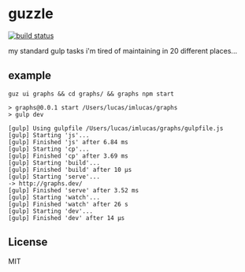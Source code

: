 # guzzle

[![build status](https://secure.travis-ci.org/imlucas/guzzle.png)](http://travis-ci.org/imlucas/guzzle)

my standard gulp tasks i'm tired of maintaining in 20 different places...

## example

```
guz ui graphs && cd graphs/ && graphs npm start

> graphs@0.0.1 start /Users/lucas/imlucas/graphs
> gulp dev

[gulp] Using gulpfile /Users/lucas/imlucas/graphs/gulpfile.js
[gulp] Starting 'js'...
[gulp] Finished 'js' after 6.84 ms
[gulp] Starting 'cp'...
[gulp] Finished 'cp' after 3.69 ms
[gulp] Starting 'build'...
[gulp] Finished 'build' after 10 μs
[gulp] Starting 'serve'...
-> http://graphs.dev/
[gulp] Finished 'serve' after 3.52 ms
[gulp] Starting 'watch'...
[gulp] Finished 'watch' after 26 s
[gulp] Starting 'dev'...
[gulp] Finished 'dev' after 14 μs
```

## License

MIT
